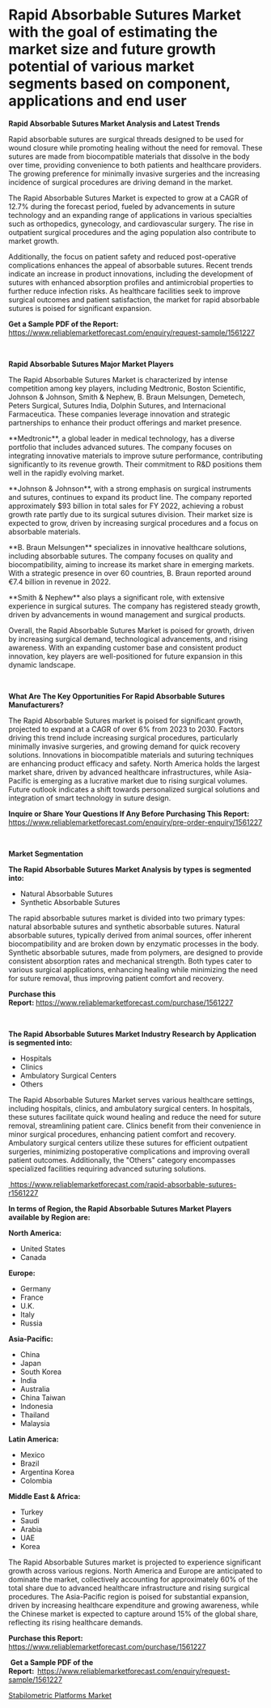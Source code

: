 <p><h1>Rapid Absorbable Sutures Market with the goal of estimating the market size and future growth potential of various market segments based on component, applications and end user</h1></p><p><strong>Rapid Absorbable Sutures Market Analysis and Latest Trends</strong></p>
<p><p>Rapid absorbable sutures are surgical threads designed to be used for wound closure while promoting healing without the need for removal. These sutures are made from biocompatible materials that dissolve in the body over time, providing convenience to both patients and healthcare providers. The growing preference for minimally invasive surgeries and the increasing incidence of surgical procedures are driving demand in the market.</p><p>The Rapid Absorbable Sutures Market is expected to grow at a CAGR of 12.7% during the forecast period, fueled by advancements in suture technology and an expanding range of applications in various specialties such as orthopedics, gynecology, and cardiovascular surgery. The rise in outpatient surgical procedures and the aging population also contribute to market growth.</p><p>Additionally, the focus on patient safety and reduced post-operative complications enhances the appeal of absorbable sutures. Recent trends indicate an increase in product innovations, including the development of sutures with enhanced absorption profiles and antimicrobial properties to further reduce infection risks. As healthcare facilities seek to improve surgical outcomes and patient satisfaction, the market for rapid absorbable sutures is poised for significant expansion.</p></p>
<p><strong>Get a Sample PDF of the Report:&nbsp;</strong> <a href="https://www.reliablemarketforecast.com/enquiry/request-sample/1561227?utm_campaign=2633&utm_medium=2&utm_source=Github&utm_content=ia&utm_term=04032025&utm_id=rapid-absorbable-sutures">https://www.reliablemarketforecast.com/enquiry/request-sample/1561227</a></p>
<p>&nbsp;</p>
<p><strong>Rapid Absorbable Sutures Major Market Players</strong></p>
<p><p>The Rapid Absorbable Sutures Market is characterized by intense competition among key players, including Medtronic, Boston Scientific, Johnson & Johnson, Smith & Nephew, B. Braun Melsungen, Demetech, Peters Surgical, Sutures India, Dolphin Sutures, and Internacional Farmaceutica. These companies leverage innovation and strategic partnerships to enhance their product offerings and market presence.</p><p>**Medtronic**, a global leader in medical technology, has a diverse portfolio that includes advanced sutures. The company focuses on integrating innovative materials to improve suture performance, contributing significantly to its revenue growth. Their commitment to R&D positions them well in the rapidly evolving market.</p><p>**Johnson & Johnson**, with a strong emphasis on surgical instruments and sutures, continues to expand its product line. The company reported approximately $93 billion in total sales for FY 2022, achieving a robust growth rate partly due to its surgical sutures division. Their market size is expected to grow, driven by increasing surgical procedures and a focus on absorbable materials.</p><p>**B. Braun Melsungen** specializes in innovative healthcare solutions, including absorbable sutures. The company focuses on quality and biocompatibility, aiming to increase its market share in emerging markets. With a strategic presence in over 60 countries, B. Braun reported around €7.4 billion in revenue in 2022.</p><p>**Smith & Nephew** also plays a significant role, with extensive experience in surgical sutures. The company has registered steady growth, driven by advancements in wound management and surgical products.</p><p>Overall, the Rapid Absorbable Sutures Market is poised for growth, driven by increasing surgical demand, technological advancements, and rising awareness. With an expanding customer base and consistent product innovation, key players are well-positioned for future expansion in this dynamic landscape.</p></p>
<p>&nbsp;</p>
<p><strong>What Are The Key Opportunities For Rapid Absorbable Sutures Manufacturers?</strong></p>
<p><p>The Rapid Absorbable Sutures market is poised for significant growth, projected to expand at a CAGR of over 6% from 2023 to 2030. Factors driving this trend include increasing surgical procedures, particularly minimally invasive surgeries, and growing demand for quick recovery solutions. Innovations in biocompatible materials and suturing techniques are enhancing product efficacy and safety. North America holds the largest market share, driven by advanced healthcare infrastructures, while Asia-Pacific is emerging as a lucrative market due to rising surgical volumes. Future outlook indicates a shift towards personalized surgical solutions and integration of smart technology in suture design.</p></p>
<p><strong>Inquire or Share Your Questions If Any Before Purchasing This Report:</strong> <a href="https://www.reliablemarketforecast.com/enquiry/pre-order-enquiry/1561227?utm_campaign=2633&utm_medium=2&utm_source=Github&utm_content=ia&utm_term=04032025&utm_id=rapid-absorbable-sutures">https://www.reliablemarketforecast.com/enquiry/pre-order-enquiry/1561227</a></p>
<p>&nbsp;</p>
<p><strong>Market Segmentation</strong></p>
<p><strong>The Rapid Absorbable Sutures Market Analysis by types is segmented into:</strong></p>
<p><ul><li>Natural Absorbable Sutures</li><li>Synthetic Absorbable Sutures</li></ul></p>
<p><p>The rapid absorbable sutures market is divided into two primary types: natural absorbable sutures and synthetic absorbable sutures. Natural absorbable sutures, typically derived from animal sources, offer inherent biocompatibility and are broken down by enzymatic processes in the body. Synthetic absorbable sutures, made from polymers, are designed to provide consistent absorption rates and mechanical strength. Both types cater to various surgical applications, enhancing healing while minimizing the need for suture removal, thus improving patient comfort and recovery.</p></p>
<p><strong>Purchase this Report:&nbsp;</strong><a href="https://www.reliablemarketforecast.com/purchase/1561227?utm_campaign=2633&utm_medium=2&utm_source=Github&utm_content=ia&utm_term=04032025&utm_id=rapid-absorbable-sutures">https://www.reliablemarketforecast.com/purchase/1561227</a></p>
<p>&nbsp;</p>
<p><strong>The Rapid Absorbable Sutures Market Industry Research by Application is segmented into:</strong></p>
<p><ul><li>Hospitals</li><li>Clinics</li><li>Ambulatory Surgical Centers</li><li>Others</li></ul></p>
<p><p>The Rapid Absorbable Sutures Market serves various healthcare settings, including hospitals, clinics, and ambulatory surgical centers. In hospitals, these sutures facilitate quick wound healing and reduce the need for suture removal, streamlining patient care. Clinics benefit from their convenience in minor surgical procedures, enhancing patient comfort and recovery. Ambulatory surgical centers utilize these sutures for efficient outpatient surgeries, minimizing postoperative complications and improving overall patient outcomes. Additionally, the "Others" category encompasses specialized facilities requiring advanced suturing solutions.</p></p>
<p><a href="https://www.reliablemarketforecast.com/rapid-absorbable-sutures-r1561227?utm_campaign=2633&utm_medium=2&utm_source=Github&utm_content=ia&utm_term=04032025&utm_id=rapid-absorbable-sutures">&nbsp;https://www.reliablemarketforecast.com/rapid-absorbable-sutures-r1561227</a></p>
<p><strong>In terms of Region, the Rapid Absorbable Sutures Market Players available by Region are:</strong></p>
<p>
    <p> <strong> North America: </strong>
        <ul>
            <li>United States</li>
            <li>Canada</li>
        </ul>
        </p> 
    <p> <strong> Europe: </strong>
        <ul>
            <li>Germany</li>
            <li>France</li>
            <li>U.K.</li>
            <li>Italy</li>
            <li>Russia</li>
        </ul>
        </p> 
    <p> <strong> Asia-Pacific: </strong>
        <ul>
            <li>China</li>
            <li>Japan</li>
            <li>South Korea</li>
            <li>India</li>
            <li>Australia</li>
            <li>China Taiwan</li>
            <li>Indonesia</li>
            <li>Thailand</li>
            <li>Malaysia</li>
        </ul>
        </p> 
    <p> <strong> Latin America: </strong>
        <ul>
            <li>Mexico</li>
            <li>Brazil</li>
            <li>Argentina Korea</li>
            <li>Colombia</li>
        </ul>
        </p> 
    <p> <strong> Middle East & Africa: </strong>
        <ul>
            <li>Turkey</li>
            <li>Saudi</li>
            <li>Arabia</li>
            <li>UAE</li>
            <li>Korea</li>
        </ul>
    </p>
    </p>
<p><p>The Rapid Absorbable Sutures market is projected to experience significant growth across various regions. North America and Europe are anticipated to dominate the market, collectively accounting for approximately 60% of the total share due to advanced healthcare infrastructure and rising surgical procedures. The Asia-Pacific region is poised for substantial expansion, driven by increasing healthcare expenditure and growing awareness, while the Chinese market is expected to capture around 15% of the global share, reflecting its rising healthcare demands.</p></p>
<p><strong>Purchase this Report: </strong><a href="https://www.reliablemarketforecast.com/purchase/1561227?utm_campaign=2633&utm_medium=2&utm_source=Github&utm_content=ia&utm_term=04032025&utm_id=rapid-absorbable-sutures">https://www.reliablemarketforecast.com/purchase/1561227</a></p>
<p>&nbsp;<strong>Get a Sample PDF of the Report:&nbsp;&nbsp;</strong><a href="https://www.reliablemarketforecast.com/enquiry/request-sample/1561227?utm_campaign=2633&utm_medium=2&utm_source=Github&utm_content=ia&utm_term=04032025&utm_id=rapid-absorbable-sutures">https://www.reliablemarketforecast.com/enquiry/request-sample/1561227</a></p>
<p><strong></strong></p>
<p><p><a href="https://github.com/antonioc6hal/Market-Research-Report-List-1/blob/main/stabilometric-platforms-market.md?utm_campaign=2633&utm_medium=2&utm_source=Github&utm_content=ia&utm_term=04032025&utm_id=rapid-absorbable-sutures">Stabilometric Platforms Market</a></p></p>